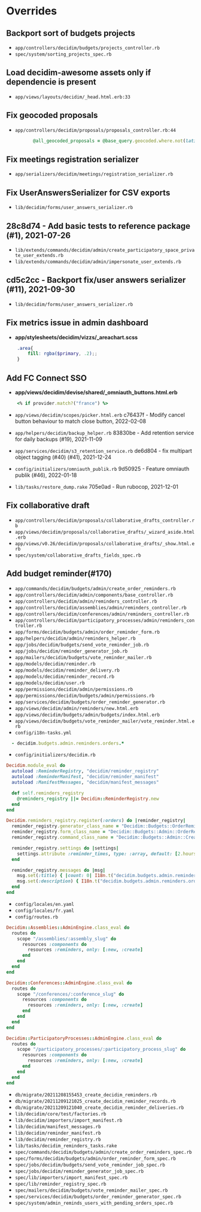 # Overrides

## Backport sort of budgets projects
* `app/controllers/decidim/budgets/projects_controller.rb`
* `spec/system/sorting_projects_spec.rb`

## Load decidim-awesome assets only if dependencie is present
* `app/views/layouts/decidim/_head.html.erb:33`

## Fix geocoded proposals
* `app/controllers/decidim/proposals/proposals_controller.rb:44`
```ruby
          @all_geocoded_proposals = @base_query.geocoded.where.not(latitude: Float::NAN, longitude: Float::NAN)
```

##  Fix meetings registration serializer
* `app/serializers/decidim/meetings/registration_serializer.rb`
## Fix UserAnswersSerializer for CSV exports
* `lib/decidim/forms/user_answers_serializer.rb`
## 28c8d74 - Add basic tests to reference package (#1), 2021-07-26
* `lib/extends/commands/decidim/admin/create_participatory_space_private_user_extends.rb`
* `lib/extends/commands/decidim/admin/impersonate_user_extends.rb`
##  cd5c2cc - Backport fix/user answers serializer (#11), 2021-09-30
* `lib/decidim/forms/user_answers_serializer.rb`
## Fix metrics issue in admin dashboard
 - **app/stylesheets/decidim/vizzs/_areachart.scss**
```scss
    .area{
        fill: rgba($primary, .2);;
    }
```

## Add FC Connect SSO
 - **app/views/decidim/devise/shared/_omniauth_buttons.html.erb**
```ruby
    <% if provider.match?("france") %>
```

* `app/views/decidim/scopes/picker.html.erb`
c76437f - Modify cancel button behaviour to match close button, 2022-02-08

* `app/helpers/decidim/backup_helper.rb`
83830be - Add retention service for daily backups (#19), 2021-11-09

* `app/services/decidim/s3_retention_service.rb`
de6d804 - fix multipart object tagging (#40) (#41), 2021-12-24

* `config/initializers/omniauth_publik.rb`
9d50925 - Feature omniauth publik (#46), 2022-01-18

* `lib/tasks/restore_dump.rake`
705e0ad - Run rubocop, 2021-12-01

## Fix collaborative draft
* `app/controllers/decidim/proposals/collaborative_drafts_controller.rb`
* `app/views/decidim/proposals/collaborative_drafts/_wizard_aside.html.erb`
* `app/views/v0.26/decidim/proposals/collaborative_drafts/_show.html.erb`
* `spec/system/collaborative_drafts_fields_spec.rb`

## Add budget reminder(#170)
* `app/commands/decidim/budgets/admin/create_order_reminders.rb`
* `app/controllers/decidim/admin/components/base_controller.rb`
* `app/controllers/decidim/admin/reminders_controller.rb`
* `app/controllers/decidim/assemblies/admin/reminders_controller.rb`
* `app/controllers/decidim/conferences/admin/reminders_controller.rb`
* `app/controllers/decidim/participatory_processes/admin/reminders_controller.rb`
* `app/forms/decidim/budgets/admin/order_reminder_form.rb`
* `app/helpers/decidim/admin/reminders_helper.rb`
* `app/jobs/decidim/budgets/send_vote_reminder_job.rb`
* `app/jobs/decidim/reminder_generator_job.rb`
* `app/mailers/decidim/budgets/vote_reminder_mailer.rb`
* `app/models/decidim/reminder.rb`
* `app/models/decidim/reminder_delivery.rb`
* `app/models/decidim/reminder_record.rb`
* `app/models/decidim/user.rb`
* `app/permissions/decidim/admin/permissions.rb`
* `app/permissions/decidim/budgets/admin/permissions.rb`
* `app/services/decidim/budgets/order_reminder_generator.rb`
* `app/views/decidim/admin/reminders/new.html.erb`
* `app/views/decidim/budgets/admin/budgets/index.html.erb`
* `app/views/decidim/budgets/vote_reminder_mailer/vote_reminder.html.erb`
* `config/i18n-tasks.yml`
```ruby
  - decidim.budgets.admin.reminders.orders.*
```
* `config/initializers/decidim.rb`
```ruby
Decidim.module_eval do
  autoload :ReminderRegistry, "decidim/reminder_registry"
  autoload :ReminderManifest, "decidim/reminder_manifest"
  autoload :ManifestMessages, "decidim/manifest_messages"

  def self.reminders_registry
    @reminders_registry ||= Decidim::ReminderRegistry.new
  end
end

Decidim.reminders_registry.register(:orders) do |reminder_registry|
  reminder_registry.generator_class_name = "Decidim::Budgets::OrderReminderGenerator"
  reminder_registry.form_class_name = "Decidim::Budgets::Admin::OrderReminderForm"
  reminder_registry.command_class_name = "Decidim::Budgets::Admin::CreateOrderReminders"

  reminder_registry.settings do |settings|
    settings.attribute :reminder_times, type: :array, default: [2.hours, 1.week, 2.weeks]
  end

  reminder_registry.messages do |msg|
    msg.set(:title) { |count: 0| I18n.t("decidim.budgets.admin.reminders.orders.title", count: count) }
    msg.set(:description) { I18n.t("decidim.budgets.admin.reminders.orders.description") }
  end
end
```
* `config/locales/en.yaml`
* `config/locales/fr.yaml`
* `config/routes.rb`
```ruby
Decidim::Assemblies::AdminEngine.class_eval do
  routes do
    scope "/assemblies/:assembly_slug" do
      resources :components do
        resources :reminders, only: [:new, :create]
      end
    end
  end
end

Decidim::Conferences::AdminEngine.class_eval do
  routes do
    scope "/conferences/:conference_slug" do
      resources :components do
        resources :reminders, only: [:new, :create]
      end
    end
  end
end

Decidim::ParticipatoryProcesses::AdminEngine.class_eval do
  routes do
    scope "/participatory_processes/:participatory_process_slug" do
      resources :components do
        resources :reminders, only: [:new, :create]
      end
    end
  end
end
```
* `db/migrate/20211208155453_create_decidim_reminders.rb`
* `db/migrate/20211209121025_create_decidim_reminder_records.rb`
* `db/migrate/20211209121040_create_decidim_reminder_deliveries.rb`
* `lib/decidim/core/test/factories.rb`
* `lib/decidim/importers/import_manifest.rb`
* `lib/decidim/manifest_messages.rb`
* `lib/decidim/reminder_manifest.rb`
* `lib/decidim/reminder_registry.rb`
* `lib/tasks/decidim_reminders_tasks.rake`
* `spec/commands/decidim/budgets/admin/create_order_reminders_spec.rb`
* `spec/forms/decidim/budgets/admin/order_reminder_form_spec.rb`
* `spec/jobs/decidim/budgets/send_vote_reminder_job_spec.rb`
* `spec/jobs/decidim/reminder_generator_job_spec.rb`
* `spec/lib/importers/import_manifest_spec.rb`
* `spec/lib/reminder_registry_spec.rb`
* `spec/mailers/decidim/budgets/vote_reminder_mailer_spec.rb`
* `spec/services/decidim/budgets/order_reminder_generator_spec.rb`
* `spec/system/admin_reminds_users_with_pending_orders_spec.rb`
